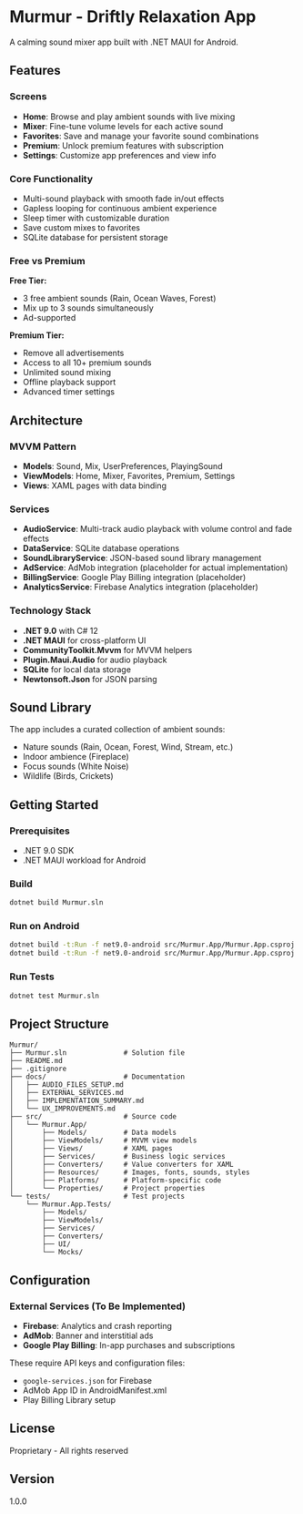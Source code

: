 # Murmur - Driftly Relaxation App

A calming sound mixer app built with .NET MAUI for Android.

## Features

### Screens

- **Home**: Browse and play ambient sounds with live mixing
- **Mixer**: Fine-tune volume levels for each active sound
- **Favorites**: Save and manage your favorite sound combinations
- **Premium**: Unlock premium features with subscription
- **Settings**: Customize app preferences and view info

### Core Functionality

- Multi-sound playback with smooth fade in/out effects
- Gapless looping for continuous ambient experience
- Sleep timer with customizable duration
- Save custom mixes to favorites
- SQLite database for persistent storage

### Free vs Premium

**Free Tier:**

- 3 free ambient sounds (Rain, Ocean Waves, Forest)
- Mix up to 3 sounds simultaneously
- Ad-supported

**Premium Tier:**

- Remove all advertisements
- Access to all 10+ premium sounds
- Unlimited sound mixing
- Offline playback support
- Advanced timer settings

## Architecture

### MVVM Pattern

- **Models**: Sound, Mix, UserPreferences, PlayingSound
- **ViewModels**: Home, Mixer, Favorites, Premium, Settings
- **Views**: XAML pages with data binding

### Services

- **AudioService**: Multi-track audio playback with volume control and fade effects
- **DataService**: SQLite database operations
- **SoundLibraryService**: JSON-based sound library management
- **AdService**: AdMob integration (placeholder for actual implementation)
- **BillingService**: Google Play Billing integration (placeholder)
- **AnalyticsService**: Firebase Analytics integration (placeholder)

### Technology Stack

- **.NET 9.0** with C# 12
- **.NET MAUI** for cross-platform UI
- **CommunityToolkit.Mvvm** for MVVM helpers
- **Plugin.Maui.Audio** for audio playback
- **SQLite** for local data storage
- **Newtonsoft.Json** for JSON parsing

## Sound Library

The app includes a curated collection of ambient sounds:

- Nature sounds (Rain, Ocean, Forest, Wind, Stream, etc.)
- Indoor ambience (Fireplace)
- Focus sounds (White Noise)
- Wildlife (Birds, Crickets)

## Getting Started

### Prerequisites

- .NET 9.0 SDK
- .NET MAUI workload for Android

### Build

```bash
dotnet build Murmur.sln
```

### Run on Android

```bash
dotnet build -t:Run -f net9.0-android src/Murmur.App/Murmur.App.csproj
dotnet build -t:Run -f net9.0-android src/Murmur.App/Murmur.App.csproj /p:AndroidSdkDirectory="C:\android-sdk" /p:JavaSdkDirectory="C:\Program Files\Eclipse Adoptium\jdk-17.0.16.8-hotspot"
```

### Run Tests

```bash
dotnet test Murmur.sln
```

## Project Structure

```
Murmur/
├── Murmur.sln              # Solution file
├── README.md
├── .gitignore
├── docs/                   # Documentation
│   ├── AUDIO_FILES_SETUP.md
│   ├── EXTERNAL_SERVICES.md
│   ├── IMPLEMENTATION_SUMMARY.md
│   └── UX_IMPROVEMENTS.md
├── src/                    # Source code
│   └── Murmur.App/
│       ├── Models/         # Data models
│       ├── ViewModels/     # MVVM view models
│       ├── Views/          # XAML pages
│       ├── Services/       # Business logic services
│       ├── Converters/     # Value converters for XAML
│       ├── Resources/      # Images, fonts, sounds, styles
│       ├── Platforms/      # Platform-specific code
│       └── Properties/     # Project properties
└── tests/                  # Test projects
    └── Murmur.App.Tests/
        ├── Models/
        ├── ViewModels/
        ├── Services/
        ├── Converters/
        ├── UI/
        └── Mocks/
```

## Configuration

### External Services (To Be Implemented)

- **Firebase**: Analytics and crash reporting
- **AdMob**: Banner and interstitial ads
- **Google Play Billing**: In-app purchases and subscriptions

These require API keys and configuration files:

- `google-services.json` for Firebase
- AdMob App ID in AndroidManifest.xml
- Play Billing Library setup

## License

Proprietary - All rights reserved

## Version

1.0.0
